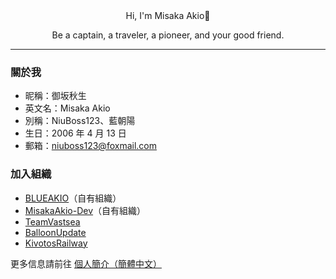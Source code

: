 <div align="center">
    <!--<h1><a><img src="https://server.akio.top/api/v2/objects/icon/63ftz9r7tbhkegeynd.png" alt="" width="50%" height="50%" style="vertical-align: middle;"/><br>-->
      Hi, I'm Misaka Akio👋</a></h1>
</div>

<p align="center">
    <a>Be a captain, a traveler, a pioneer, and your good friend.</a>
</p>

---

### 關於我
- 昵稱：御坂秋生
- 英文名：Misaka Akio
- 別稱：NiuBoss123、藍朝陽
- 生日：2006 年 4 月 13 日
- 郵箱：niuboss123@foxmail.com

### 加入組織
- [BLUEAKIO](https://github.com/BLUEAKIO)（自有組織）
- [MisakaAkio-Dev](https://github.com/MisakaAkio-Dev)（自有組織）
- [TeamVastsea](https://github.com/TeamVastsea)
- [BalloonUpdate](https://github.com/BalloonUpdate)
- [KivotosRailway](https://github.com/KivotosRailway)

更多信息請前往 [個人簡介（簡體中文）](https://www.akio.top/about)
